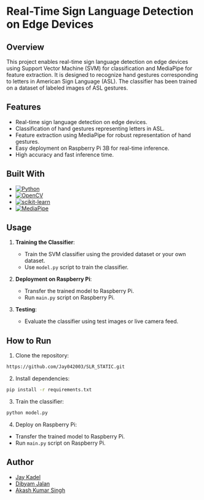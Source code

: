 # Real-Time Sign Language Detection on Edge Devices

## Overview

This project enables real-time sign language detection on edge devices using Support Vector Machine (SVM) for classification and MediaPipe for feature extraction. It is designed to recognize hand gestures corresponding to letters in American Sign Language (ASL). The classifier has been trained on a dataset of labeled images of ASL gestures.

## Features

- Real-time sign language detection on edge devices.
- Classification of hand gestures representing letters in ASL.
- Feature extraction using MediaPipe for robust representation of hand gestures.
- Easy deployment on Raspberry Pi 3B for real-time inference.
- High accuracy and fast inference time.

## Built With

- [![Python](https://img.shields.io/badge/python-3670A0?style=for-the-badge&logo=python&logoColor=ffdd54)](https://www.python.org/)
- [![OpenCV](https://img.shields.io/badge/-OpenCV-008000?style=for-the-badge&logo=opencv&logoColor=ffdd54)](https://opencv.org/)
- [![scikit-learn](https://img.shields.io/badge/scikit--learn-F7931E?style=for-the-badge&logo=scikit-learn&logoColor=white)](https://scikit-learn.org/)
- [![MediaPipe](https://img.shields.io/badge/MediaPipe-82CAFF?style=for-the-badge&logo=mediapipe&logoColor=black)](https://mediapipe.dev/)

## Usage

1. **Training the Classifier**:

   - Train the SVM classifier using the provided dataset or your own dataset.
   - Use `model.py` script to train the classifier.

2. **Deployment on Raspberry Pi**:

   - Transfer the trained model to Raspberry Pi.
   - Run `main.py` script on Raspberry Pi.

3. **Testing**:
   - Evaluate the classifier using test images or live camera feed.

## How to Run

1. Clone the repository:

```sh
https://github.com/Jay042003/SLR_STATIC.git
```

2. Install dependencies:

```sh
pip install -r requirements.txt
```

3. Train the classifier:

```sh
python model.py
```

4. Deploy on Raspberry Pi:

- Transfer the trained model to Raspberry Pi.
- Run `main.py` script on Raspberry Pi.

## Author

- [Jay Kadel](https://github.com/author1)
- [Dibyam Jalan](https://github.com/dibyam-jalan27)
- [Akash Kumar Singh](https://github.com/author3)
